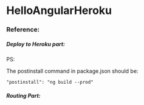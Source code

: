 # HelloAngularHeroku

### Reference: 

##### Deploy to Heroku part:

[How to Deploy Angular Application to Heroku]: https://medium.com/@hellotunmbi/how-to-deploy-angular-application-to-heroku-1d56e09c5147

PS:

The postinstall command in package.json should be:

```
"postinstall": "ng build --prod"
```

[Ref]: https://medium.com/@sfbesong/nice-article-3a1c33a1696



##### Routing Part:

[如何在 Angular 建立 Route ?]: http://oomusou.io/angular/simple-route/


